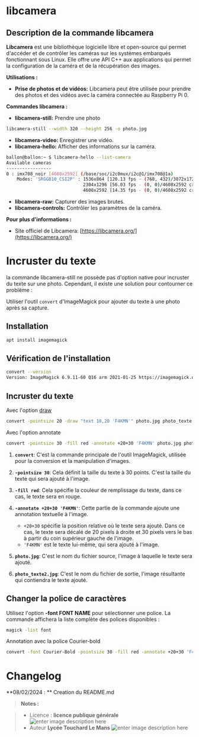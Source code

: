 ﻿#  libcamera 
## Description de la commande libcamera

**Libcamera** est une bibliothèque logicielle libre et open-source qui permet d'accéder et de contrôler les caméras sur les systèmes embarqués fonctionnant sous Linux. Elle offre une API C++ aux applications qui permet la configuration de la caméra et de la récupération des images.

**Utilisations :**

-   **Prise de photos et de vidéos:**  Libcamera peut être utilisée pour prendre des photos et des vidéos avec la caméra connectée au Raspberry Pi 0.

**Commandes libcamera :**

-   **libcamera-still:** Prendre une photo
```bash
libcamera-still --width 320 --height 256 -o photo.jpg
```
-   **libcamera-video:**  Enregistrer une vidéo.
-   **libcamera-hello:**  Afficher des informations sur la caméra.
```bash
ballon@ballon:~ $ libcamera-hello --list-camera
Available cameras
-----------------
0 : imx708_noir [4608x2592] (/base/soc/i2c0mux/i2c@1/imx708@1a)
    Modes: 'SRGGB10_CSI2P' : 1536x864 [120.13 fps - (768, 432)/3072x1728 crop]
                             2304x1296 [56.03 fps - (0, 0)/4608x2592 crop]
                             4608x2592 [14.35 fps - (0, 0)/4608x2592 crop]


```
-   **libcamera-raw:**  Capturer des images brutes.
-   **libcamera-controls:**  Contrôler les paramètres de la caméra.

**Pour plus d'informations :**

-   Site officiel de Libcamera:  [https://libcamera.org/](https://libcamera.org/)
# Incruster du texte
la commande libcamera-still ne possède pas d'option native pour incruster du texte sur une photo.  Cependant, il existe une solution pour contourner ce problème :

Utiliser l'outil `convert` d'ImageMagick pour ajouter du texte à une photo après sa capture.

## Installation
```bash
apt install imagemagick
```
## Vérification de l'installation
```bash
convert --version
Version: ImageMagick 6.9.11-60 Q16 arm 2021-01-25 https://imagemagick.org
```
## Incruster du texte 

Avec l'option [draw](https://imagemagick.org/script/command-line-options.php#draw) 
```bash
convert -pointsize 20 -draw "text 10,20 'F4KMN'" photo.jpg photo_texte.jpg
```
Avec l'option annotate
```bash
convert -pointsize 30 -fill red -annotate +20+30 'F4KMN' photo.jpg photo_texte2.jpg
```
1.  **`convert`**: C'est la commande principale de l'outil ImageMagick, utilisée pour la conversion et la manipulation d'images.
    
2.  **`-pointsize 30`**: Cela définit la taille du texte à 30 points. C'est la taille du texte qui sera ajouté à l'image.
    
3.  **`-fill red`**: Cela spécifie la couleur de remplissage du texte, dans ce cas, le texte sera en rouge.
    
4.  **`-annotate +20+30 'F4KMN'`**: Cette partie de la commande ajoute une annotation textuelle à l'image.
    
    -   `+20+30` spécifie la position relative où le texte sera ajouté. Dans ce cas, le texte sera décalé de 20 pixels à droite et 30 pixels vers le bas à partir du coin supérieur gauche de l'image.
    -   `'F4KMN'` est le texte lui-même, qui sera ajouté à l'image.
5.  **`photo.jpg`**: C'est le nom du fichier source, l'image à laquelle le texte sera ajouté.
    
6.  **`photo_texte2.jpg`**: C'est le nom du fichier de sortie, l'image résultante qui contiendra le texte ajouté.

## Changer la police de caractères

Utilisez l'option **-font FONT NAME** pour sélectionner une police.
La commande affichera la liste complète des polices disponibles :
```bash
magick -list font
```
Annotation avec la police Courier-bold
```bash
convert -font Courier-Bold -pointsize 30 -fill red -annotate +20+30 'F4KMN' photo.jpg photo_texte3.jpg
```
# Changelog

**08/02/2024 : ** Creation du README.md 

> **Notes :**


> - Licence : **licence publique générale** ![enter image description here](https://img.shields.io/badge/licence-GPL-green.svg)
> - Auteur  **Lycée Touchard Le Mans**
>  ![enter image description here](https://img.shields.io/badge/built-passing-green.svg)
<!-- TOOLBOX 

Génération des badges : https://shields.io/
Génération de ce fichier : https://stackedit.io/editor#


